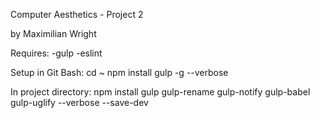 Computer Aesthetics - Project 2

by Maximilian Wright

Requires:
-gulp
-eslint

Setup in Git Bash:
cd ~
npm install gulp -g --verbose

In project directory:
npm install gulp gulp-rename gulp-notify gulp-babel gulp-uglify --verbose --save-dev
